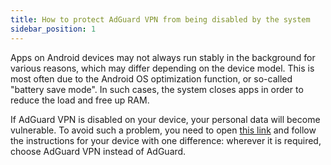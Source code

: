 ```yaml
---
title: How to protect AdGuard VPN from being disabled by the system
sidebar_position: 1
---
```


Apps on Android devices may not always run stably in the background for various reasons, which may differ depending on the device model. This is most often due to the Android OS optimization function, or so-called "battery save mode". In such cases, the system closes apps in order to reduce the load and free up RAM.

If AdGuard VPN is disabled on your device, your personal data will become vulnerable. To avoid such a problem, you need to open [this link](https://adguard.com/kb/adguard-for-android/solving-problems/background-work/) and follow the instructions for your device with one difference: wherever it is required, choose AdGuard VPN instead of AdGuard.
